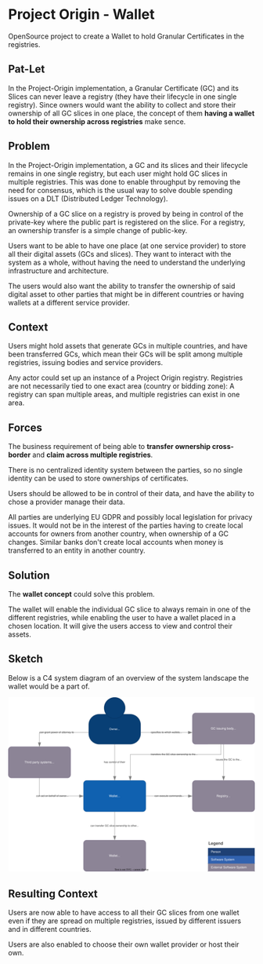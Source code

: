 # Project Origin - Wallet

OpenSource project to create a Wallet to hold Granular Certificates in the registries.

## Pat-Let

In the Project-Origin implementation, a Granular Certificate (GC) and its Slices can never leave a registry (they have their lifecycle in one single registry).
Since owners would want the ability to collect and store their ownership of all GC slices in one place, the concept of them **having a wallet to hold their ownership across registries** make sence.

## Problem

In the Project-Origin implementation, a GC and its slices and their lifecycle remains in one single registry, but each user might hold GC slices in multiple registries. This was done to enable throughput by removing the need for consensus, which is the usual way to solve double spending issues on a DLT (Distributed Ledger Technology).

Ownership of a GC slice on a registry is proved by being in control of the private-key where the public part is registered on the slice.
For a registry, an ownership transfer is a simple change of public-key.

Users want to be able to have one place (at one service provider) to store all their digital assets (GCs and slices).
They want to interact with the system as a whole, without having the need to understand the underlying infrastructure and architecture.

The users would also want the ability to transfer the ownership of said digital asset to other parties that might be in different countries or having wallets at a different service provider.

## Context

Users might hold assets that generate GCs in multiple countries, and have been transferred GCs, which mean their GCs will be split among multiple registries, issuing bodies and service providers.

Any actor could set up an instance of a Project Origin registry.
Registries are not necessarily tied to one exact area (country or bidding zone): A registry can span multiple areas, and multiple registries can exist in one area.

## Forces

The business requirement of being able to **transfer ownership cross-border** and **claim across multiple registries**.

There is no centralized identity system between the parties, so no single identity can be used to store ownerships of certificates.

Users should be allowed to be in control of their data, and have the ability to chose a provider manage their data.

All parties are underlying EU GDPR and possibly local legislation for privacy issues.
It would not be in the interest of the parties having to create local accounts for owners from another country,
when ownership of a GC changes.
Similar banks don't create local accounts when money is transferred to an entity in another country.

## Solution

The **wallet concept** could solve this problem.

The wallet will enable the individual GC slice to always remain in one of the different registries, while enabling the user to have a wallet placed in a chosen location.
It will give the users access to view and control their assets.

## Sketch

Below is a C4 system diagram of an overview of the system landscape the wallet would be a part of.

![C4 system diagram of the wallet](./wallet-c4-system.drawio.svg)

## Resulting Context

Users are now able to have access to all their GC slices from one wallet even if they are spread on multiple registries, issued by different issuers and in different countries.

Users are also enabled to choose their own wallet provider or host their own.

